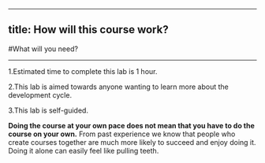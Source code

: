
---
title: How will this course work?
---

#What will you need?

--------------------------------------------------------------------------------

1.Estimated time to complete this lab is 1 hour.

2.This lab is aimed towards anyone wanting to learn more about the development cycle.

3.This lab is self-guided.


**Doing the course at your own pace does not mean that you have to do the course on your own.** From past experience we know that people who create courses together are much more likely to succeed and enjoy doing it. Doing it alone can easily feel like pulling teeth.
